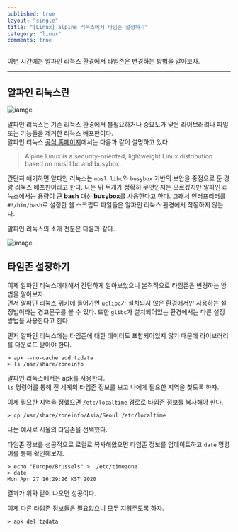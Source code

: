 ```yaml
---
published: true
layout: "single"
title: "[Linux] alpine 리눅스에서 타임존 설정하기"
category: "linux"
comments: true
---
```


이번 시간에는 알파인 리눅스 환경에서 타임존은 변경하는 방법을 알아보자.

***

## 알파인 리눅스란

![iamge](https://alpinelinux.org/alpinelinux-logo.svg)

알파인 리눅스는 기존 리눅스 환경에서 불필요하거나 중요도가 낮은 라이브러리나 파일 또는 기능들을 제거한 리눅스 배포판이다.  
알파인 리눅스 [공식 홈페이지](https://alpinelinux.org/about/)에서는 다음과 같이 설명하고 있다

> Alpine Linux is a security-oriented, lightweight Linux distribution based on musl libc and busybox.

간단히 얘기하면 알파인 리눅스는 `musl libc`와 `busybox` 기반의 보안을 중점으로 둔 경량 리눅스 배포판이라고 한다. 나는 위 두개가 정확히 무엇인지는 모르겠지만 알파인 리눅스에서는 용량이 큰 **bash** 대신 **busybox**를 사용한다고 한다. 그래서 인터프리터를 `#!/bin/bash`로 설정한 쉘 스크립트 파일들은 알파인 리눅스 환경에서 작동하지 않는다.

알파인 리눅스의 소개 전문은 다음과 같다.

![image](https://user-images.githubusercontent.com/37629503/80342982-1499f380-88a0-11ea-99e8-fe1a501113c8.png)

## 타임존 설정하기

이제 알파인 리눅스에대해서 간단하게 알아보았으니 본격적으로 타임존은 변경하는 방법을 알아보자.  
먼저 [알파인 리눅스 위키](https://wiki.alpinelinux.org/wiki/Setting_the_timezone)에 들어가면 `uclibc`가 설치되지 않은 환경에서만 사용하는 설정법이라는 경고문구를 볼 수 있다.  또한 `glibc`가 설치되어있는 환경에서는 다른 설정방법을 사용한다고 한다.

먼저 알파인 리눅스에는 타임존에 대한 데이터도 포함되어있지 않기 때문에 라이브러리를 다운로드 받아야 한다.

```shell
> apk --no-cache add tzdata
> ls /usr/share/zoneinfo
```

알파인 리눅스에서는 apk를 사용한다.  
`ls` 명령어를 통해 전 세계의 타임존 정보를 보고 나에게 필요한 지역을 찾도록 하자.

이제 필요한 지역을 정했으면 `/etc/localtime` 경로로 타임존 정보를 복사해야 한다.

```shell
> cp /usr/share/zoneinfo/Asia/Seoul /etc/localtime
```

나는 예시로 서울의 타임존을 선택했다.

타임존 정보를 성공적으로 로컬로 복사해왔으면 타임존 정보를 업데이트하고 `date` 명령어를 통해 확인해보자.

```shell
> echo "Europe/Brussels" >  /etc/timezone
> date
Mon Apr 27 16:29:26 KST 2020
```

결과가 위와 같이 나오면 성공이다.

이제 다른 타임존 정보들은 필요없으니 모두 지워주도록 하자.

```shell
> apk del tzdata
```
